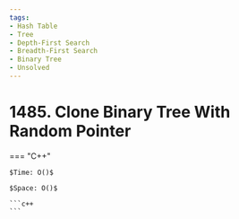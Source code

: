 ```yaml
---
tags:
- Hash Table
- Tree
- Depth-First Search
- Breadth-First Search
- Binary Tree
- Unsolved
---
```



# 1485. Clone Binary Tree With Random Pointer

=== "C++"

    $Time: O()$

    $Space: O()$

    ```c++
    ```